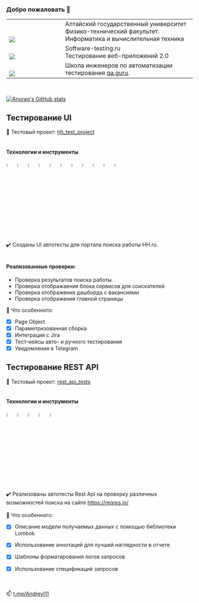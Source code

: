 ### Добро пожаловать 👋

<!--
**andreyQA/andreyQA** is a ✨ _special_ ✨ repository because its `README.md` (this file) appears on your GitHub profile.

Here are some ideas to get you started:

- 🔭 I’m currently working on ...
- 🌱 I’m currently learning ...
- 👯 I’m looking to collaborate on ...
- 🤔 I’m looking for help with ...
- 💬 Ask me about ...
- 📫 How to reach me: ...
- 😄 Pronouns: ...
- ⚡ Fun fact: ...
-->
<table width="100%" border='0'>
   <tr> 
    <td width="30%" valign="bottom"><img src="https://github.com/andreyQA/hh_test_project/blob/master/images/logo/AGU_logo.jpg"></td><td valign="middle">Алтайский государственный университет</br>Физико-технический факультет. Информатика и вычислительная техника</td></tr>
    <tr><td width="30%" valign="bottom"><img src="https://github.com/andreyQA/hh_test_project/blob/master/images/logo/stru_logo.jpg"></td><td valign="center">Software-testing.ru</br>Тестирование веб-приложений 2.0</td>
    <tr><td width="30%" valign="bottom"><img src="https://github.com/andreyQA/hh_test_project/blob/master/images/logo/qa-guru_logo.png"></td><td valign="middle">Школа инженеров по автоматизации тестирования <a target="_blank" href="https://qa.guru">qa.guru</a>.</td></tr>
   </tr>
  </table>
  </br>
  
  [![Anurag's GitHub stats](https://github-readme-stats.vercel.app/api?username=andreyQA)](https://github.com/andreyQA/github-readme-stats)


## Тестирование UI
:link: Тестовый проект: <a target="_blank" href="https://github.com/andreyQA/hh_test_project">hh_test_project</a></br></br>

#### Технологии и инструменты
<code><img width="5%" title="IntelliJ IDEA" src="https://github.com/andreyQA/hh_test_project/blob/master/images/logo/Idea.svg"></code>
<code><img width="5%" title="Java" src="https://github.com/andreyQA/hh_test_project/blob/master/images/logo/Java.svg"></code>
<code><img width="5%" title="Selenoid" src="https://github.com/andreyQA/hh_test_project/blob/master/images/logo/Selenoid.svg"></code>
<code><img width="5%" title="Selenide" src="https://github.com/andreyQA/hh_test_project/blob/master/images/logo/Selenide.svg"></code>
<code><img width="5%" title="Gradle" src="https://github.com/andreyQA/hh_test_project/blob/master/images/logo/Gradle.svg"></code>
<code><img width="5%" title="Junit5" src="https://github.com/andreyQA/hh_test_project/blob/master/images/logo/Junit5.svg"></code>
<code><img width="5%" title="Allure Report" src="https://github.com/andreyQA/hh_test_project/blob/master/images/logo/Allure.svg"></code>
<code><img width="5%" title="Allure TestOps" src="https://github.com/andreyQA/hh_test_project/blob/master/images/logo/Allure_TO.svg"></code>
<code><img width="5%" title="Jenkins" src="https://github.com/andreyQA/hh_test_project/blob/master/images/logo/Jenkins_logo.svg"></code>
<code><img width="5%" title="Jira" src="https://github.com/andreyQA/hh_test_project/blob/master/images/logo/Jira.svg"></code>
<code><img width="5%" title="Telegram" src="https://github.com/andreyQA/hh_test_project/blob/master/images/logo/Telegram.svg"></code>

:heavy_check_mark: Созданы UI автотесты для портала поиска работы HH.ru.</br></br>

#### Реализованные проверки:

- Проверка результатов поиска работы 
- Проверка отображаения блока сервисов для соискателей 
- Проверка отображения дашборда с вакансиями
- Проверка отображения главной страницы 

:triangular_flag_on_post: Что особенного:
- [x] Page Object
- [x] Параметризованная сборка
- [x] Интеграция с Jira
- [x] Тест-кейсы авто- и ручного тестирования
- [x] Уведомления в Telegram 

## Тестирование REST API
:link: Тестовый проект: <a target="_blank" href="https://github.com/andreyQA/rest_api_tests/tree/models">rest_api_tests</a></br></br>

#### Технологии и инструменты
<code><img width="5%" title="Java" src="https://github.com/andreyQA/hh_test_project/blob/master/images/logo/Java.svg"></code>
<code><img width="5%" title="Gradle" src="https://github.com/andreyQA/hh_test_project/blob/master/images/logo/Gradle.svg"></code>
<code><img width="5%" title="Junit5" src="https://github.com/andreyQA/hh_test_project/blob/master/images/logo/Junit5.svg"></code>
<code><img width="5%" title="Allure Report" src="https://github.com/andreyQA/hh_test_project/blob/master/images/logo/Allure.svg"></code>
<code><img width="5%" title="Jenkins" src="https://github.com/andreyQA/hh_test_project/blob/master/images/logo/Jenkins_logo.svg"></code>

:heavy_check_mark: Реализованы автотесты Rest Api на проверку различных возможностей поиска на сайте https://reqres.in/</br></br>
:triangular_flag_on_post: Что особенного:

- [x] Описание модели получаемых данных с помощью библиотеки Lombok
- [x] Использование аннотаций для лучшей наглядности в отчете
- [x] Шаблоны форматирования логов запросов
- [x] Использование спецификаций запросов


</br></br>
📫 <a target="_blank" href="https://t.me/AndreyI11">t.me/AndreyI11</a>


